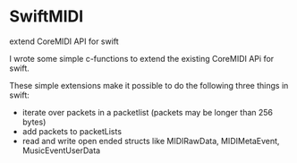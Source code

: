 # SwiftMIDI
extend CoreMIDI API for swift

I wrote some simple c-functions to extend the existing CoreMIDI APi for swift.

These simple extensions make it possible to do the following three things in swift:

- iterate over packets in a packetlist (packets may be longer than 256 bytes)
- add packets to packetLists
- read and write open ended structs like MIDIRawData, MIDIMetaEvent, MusicEventUserData


